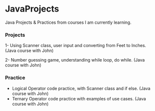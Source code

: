 # JavaProjects
Java Projects & Practices from courses I am currently learning.
 
### Projects

1- Using Scanner class, user input and converting from Feet to Inches. (Java course with John)

2- Number guessing game, understanding while loop, do while. (Java course with John)

### Practice
- Logical Operator code practice, with Scanner class and if else. (Java course with John)
- Ternary Operator code practice with examples of use cases. (Java course with John)

